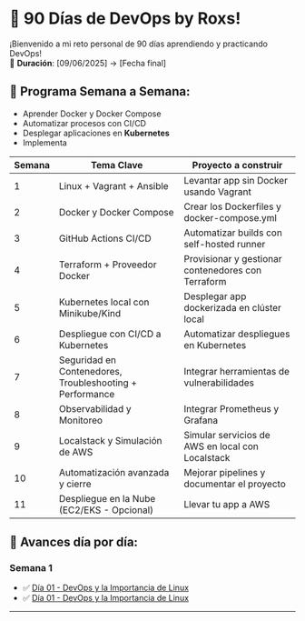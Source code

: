 # 🚀 90 Días de DevOps by Roxs!

¡Bienvenido a mi reto personal de 90 días aprendiendo y practicando DevOps!  
📅 **Duración**: [09/06/2025] → [Fecha final]

## 📌 Programa Semana a Semana:

- Aprender Docker y Docker Compose
- Automatizar procesos con CI/CD
- Desplegar aplicaciones en **Kubernetes**
- Implementa

| Semana | Tema Clave                                               | Proyecto a construir                               |
| ------ | -------------------------------------------------------- | -------------------------------------------------- |
| 1      | Linux + Vagrant + Ansible                                | Levantar app sin Docker usando Vagrant             |
| 2      | Docker y Docker Compose                                  | Crear los Dockerfiles y docker-compose.yml         |
| 3      | GitHub Actions CI/CD                                     | Automatizar builds con self-hosted runner          |
| 4      | Terraform + Proveedor Docker                             | Provisionar y gestionar contenedores con Terraform |
| 5      | Kubernetes local con Minikube/Kind                       | Desplegar app dockerizada en clúster local         |
| 6      | Despliegue con CI/CD a Kubernetes                        | Automatizar despliegues en Kubernetes              |
| 7      | Seguridad en Contenedores, Troubleshooting + Performance | Integrar herramientas de vulnerabilidades          |
| 8      | Observabilidad y Monitoreo                               | Integrar Prometheus y Grafana                      |
| 9      | Localstack y Simulación de AWS                           | Simular servicios de AWS en local con Localstack   |
| 10     | Automatización avanzada y cierre                         | Mejorar pipelines y documentar el proyecto         |
| 11     | Despliegue en la Nube (EC2/EKS - Opcional)               | Llevar tu app a AWS                                |

## 📂 Avances día por día:

### Semana 1

- ✅ [Día 01 - DevOps y la Importancia de Linux](Day-01/README.md)
- ✅ [Día 01 - DevOps y la Importancia de Linux](Day-02/README.md)

---
